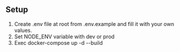 ## Setup
1. Create .env file at root from .env.example and fill it with your own values.
2. Set NODE_ENV variable with dev or prod
3. Exec docker-compose up -d --build
